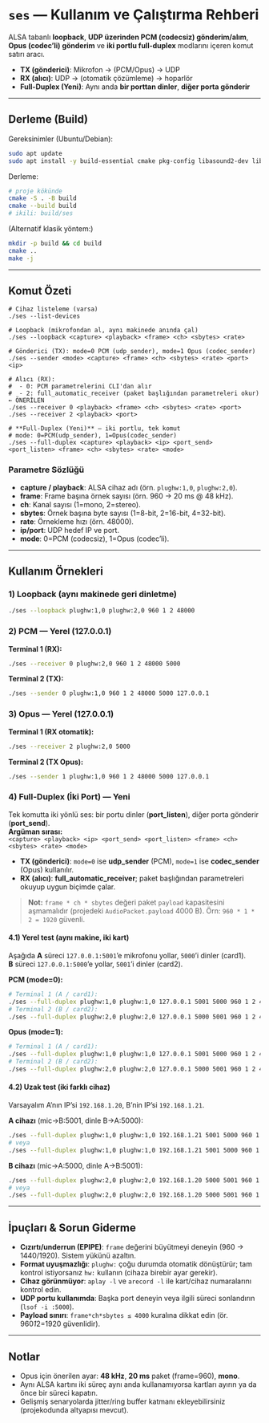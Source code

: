 # `ses` — Kullanım ve Çalıştırma Rehberi

ALSA tabanlı **loopback**, **UDP üzerinden PCM (codecsiz) gönderim/alım**, **Opus (codec’li) gönderim** ve **iki portlu full-duplex** modlarını içeren komut satırı aracı.

- **TX (gönderici)**: Mikrofon → (PCM/Opus) → UDP  
- **RX (alıcı)**: UDP → (otomatik çözümleme) → hoparlör  
- **Full-Duplex (Yeni)**: Aynı anda **bir porttan dinler**, **diğer porta gönderir**

---

## Derleme (Build)

Gereksinimler (Ubuntu/Debian):
```bash
sudo apt update
sudo apt install -y build-essential cmake pkg-config libasound2-dev libopus-dev
```

Derleme:
```bash
# proje kökünde
cmake -S . -B build
cmake --build build
# ikili: build/ses
```

(Alternatif klasik yöntem:)
```bash
mkdir -p build && cd build
cmake ..
make -j
```

---

## Komut Özeti

```text
# Cihaz listeleme (varsa)
./ses --list-devices

# Loopback (mikrofondan al, aynı makinede anında çal)
./ses --loopback <capture> <playback> <frame> <ch> <sbytes> <rate>

# Gönderici (TX): mode=0 PCM (udp_sender), mode=1 Opus (codec_sender)
./ses --sender <mode> <capture> <frame> <ch> <sbytes> <rate> <port> <ip>

# Alıcı (RX):
#  - 0: PCM parametrelerini CLI'dan alır
#  - 2: full_automatic_receiver (paket başlığından parametreleri okur)  ← ÖNERİLEN
./ses --receiver 0 <playback> <frame> <ch> <sbytes> <rate> <port>
./ses --receiver 2 <playback> <port>

# **Full-Duplex (Yeni)** — iki portlu, tek komut
# mode: 0=PCM(udp_sender), 1=Opus(codec_sender)
./ses --full-duplex <capture> <playback> <ip> <port_send> <port_listen> <frame> <ch> <sbytes> <rate> <mode>
```

### Parametre Sözlüğü
- **capture / playback**: ALSA cihaz adı (örn. `plughw:1,0`, `plughw:2,0`).
- **frame**: Frame başına örnek sayısı (örn. 960 → 20 ms @ 48 kHz).
- **ch**: Kanal sayısı (1=mono, 2=stereo).
- **sbytes**: Örnek başına byte sayısı (1=8-bit, 2=16-bit, 4=32-bit).
- **rate**: Örnekleme hızı (örn. 48000).
- **ip/port**: UDP hedef IP ve port.
- **mode**: 0=PCM (codecsiz), 1=Opus (codec’li).

---

## Kullanım Örnekleri

### 1) Loopback (aynı makinede geri dinletme)
```bash
./ses --loopback plughw:1,0 plughw:2,0 960 1 2 48000
```

### 2) PCM — Yerel (127.0.0.1)
**Terminal 1 (RX):**
```bash
./ses --receiver 0 plughw:2,0 960 1 2 48000 5000
```
**Terminal 2 (TX):**
```bash
./ses --sender 0 plughw:1,0 960 1 2 48000 5000 127.0.0.1
```

### 3) Opus — Yerel (127.0.0.1)
**Terminal 1 (RX otomatik):**
```bash
./ses --receiver 2 plughw:2,0 5000
```
**Terminal 2 (TX Opus):**
```bash
./ses --sender 1 plughw:1,0 960 1 2 48000 5000 127.0.0.1
```

### 4) Full-Duplex (İki Port) — **Yeni**
Tek komutta iki yönlü ses: bir portu dinler (**port_listen**), diğer porta gönderir (**port_send**).  
**Argüman sırası:**  
`<capture> <playback> <ip> <port_send> <port_listen> <frame> <ch> <sbytes> <rate> <mode>`

- **TX (gönderici)**: `mode=0` ise **udp_sender** (PCM), `mode=1` ise **codec_sender** (Opus) kullanılır.  
- **RX (alıcı)**: **full_automatic_receiver**; paket başlığından parametreleri okuyup uygun biçimde çalar.

> **Not:** `frame * ch * sbytes` değeri paket `payload` kapasitesini aşmamalıdır (projedeki `AudioPacket.payload` 4000 B). Örn: `960 * 1 * 2 = 1920` güvenli.

#### 4.1) Yerel test (aynı makine, iki kart)
Aşağıda **A** süreci `127.0.0.1:5001`’e mikrofonu yollar, `5000`’i dinler (card1).  
**B** süreci `127.0.0.1:5000`’e yollar, `5001`’i dinler (card2).

**PCM (mode=0):**
```bash
# Terminal 1 (A / card1):
./ses --full-duplex plughw:1,0 plughw:1,0 127.0.0.1 5001 5000 960 1 2 48000 0
# Terminal 2 (B / card2):
./ses --full-duplex plughw:2,0 plughw:2,0 127.0.0.1 5000 5001 960 1 2 48000 0
```

**Opus (mode=1):**
```bash
# Terminal 1 (A / card1):
./ses --full-duplex plughw:1,0 plughw:1,0 127.0.0.1 5001 5000 960 1 2 48000 1
# Terminal 2 (B / card2):
./ses --full-duplex plughw:2,0 plughw:2,0 127.0.0.1 5000 5001 960 1 2 48000 1
```

#### 4.2) Uzak test (iki farklı cihaz)
Varsayalım A’nın IP’si `192.168.1.20`, B’nin IP’si `192.168.1.21`.

**A cihazı** (mic→B:5001, dinle B→A:5000):
```bash
./ses --full-duplex plughw:1,0 plughw:1,0 192.168.1.21 5001 5000 960 1 2 48000 0   # PCM
# veya
./ses --full-duplex plughw:1,0 plughw:1,0 192.168.1.21 5001 5000 960 1 2 48000 1   # Opus
```

**B cihazı** (mic→A:5000, dinle A→B:5001):
```bash
./ses --full-duplex plughw:2,0 plughw:2,0 192.168.1.20 5000 5001 960 1 2 48000 0   # PCM
# veya
./ses --full-duplex plughw:2,0 plughw:2,0 192.168.1.20 5000 5001 960 1 2 48000 1   # Opus
```

---

## İpuçları & Sorun Giderme

- **Cızırtı/underrun (EPIPE)**: `frame` değerini büyütmeyi deneyin (960 → 1440/1920). Sistem yükünü azaltın.  
- **Format uyuşmazlığı**: `plughw:` çoğu durumda otomatik dönüştürür; tam kontrol istiyorsanız `hw:` kullanın (cihaza birebir ayar gerekir).  
- **Cihaz görünmüyor**: `aplay -l` ve `arecord -l` ile kart/cihaz numaralarını kontrol edin.  
- **UDP portu kullanımda**: Başka port deneyin veya ilgili süreci sonlandırın (`lsof -i :5000`).  
- **Payload sınırı**: `frame*ch*sbytes ≤ 4000` kuralına dikkat edin (ör. 960*1*2=1920 güvenlidir).

---

## Notlar

- Opus için önerilen ayar: **48 kHz**, **20 ms** paket (frame=960), **mono**.  
- Aynı ALSA kartını iki süreç aynı anda kullanamıyorsa kartları ayırın ya da önce bir süreci kapatın.  
- Gelişmiş senaryolarda jitter/ring buffer katmanı ekleyebilirsiniz (projekodunda altyapısı mevcut).